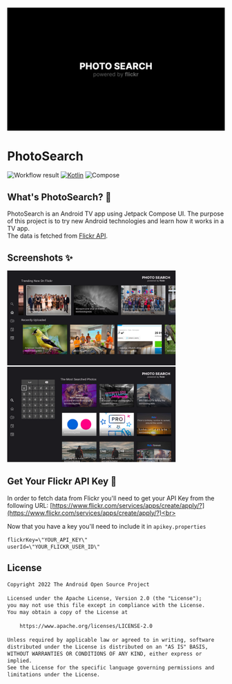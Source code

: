 ![Social Preview](results/1.png)

# PhotoSearch
![Workflow result](https://github.com/ericktijerou/photosearch/workflows/Check/badge.svg)
[![Kotlin](https://img.shields.io/badge/Kotlin-1.7.10-blueviolet.svg)](https://kotlinlang.org)
![Compose](https://img.shields.io/badge/Compose-1.2.1-brightgreen)

## What's PhotoSearch? :rocket:
PhotoSearch is an Android TV app using Jetpack Compose UI.
The purpose of this project is to try new Android technologies and learn how it works in a TV app.</br>
The data is fetched from <a href='https://www.flickr.com/services/api/'>Flickr API</a>.</br>

## Screenshots ✨
<img src="/results/2.png" width="390">&emsp;<img src="/results/3.png" width="390">

## Get Your Flickr API Key 🔑

In order to fetch data from Flickr you'll need to get your API Key from the following URL: [https://www.flickr.com/services/apps/create/apply/?](https://www.flickr.com/services/apps/create/apply/?)<br>

Now that you have a key you'll need to include it in `apikey.properties`

```
flickrKey=\"YOUR_API_KEY\"
userId=\"YOUR_FLICKR_USER_ID\"
```

## License
```
Copyright 2022 The Android Open Source Project

Licensed under the Apache License, Version 2.0 (the "License");
you may not use this file except in compliance with the License.
You may obtain a copy of the License at

    https://www.apache.org/licenses/LICENSE-2.0

Unless required by applicable law or agreed to in writing, software
distributed under the License is distributed on an "AS IS" BASIS,
WITHOUT WARRANTIES OR CONDITIONS OF ANY KIND, either express or implied.
See the License for the specific language governing permissions and
limitations under the License.
```